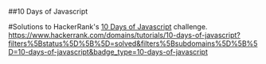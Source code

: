 ##10 Days of Javascript



#Solutions to HackerRank's [10 Days of Javascript](https://www.hackerrank.com/domains/tutorials/10-days-of-javascript/) challenge.
https://www.hackerrank.com/domains/tutorials/10-days-of-javascript?filters%5Bstatus%5D%5B%5D=solved&filters%5Bsubdomains%5D%5B%5D=10-days-of-javascript&badge_type=10-days-of-javascript
